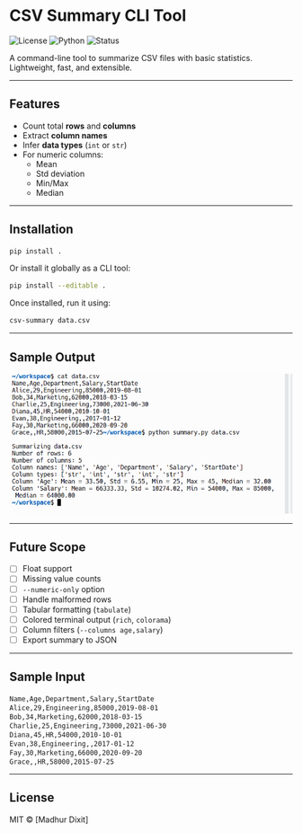 # CSV Summary CLI Tool

![License](https://img.shields.io/badge/license-MIT-blue.svg)
![Python](https://img.shields.io/badge/python-3.7%2B-blue)
![Status](https://img.shields.io/badge/status-actively--developed-brightgreen)

A command-line tool to summarize CSV files with basic statistics. Lightweight, fast, and extensible.

---

## Features

- Count total **rows** and **columns**
- Extract **column names**
- Infer **data types** (`int` or `str`)
- For numeric columns:
  - Mean
  - Std deviation
  - Min/Max
  - Median

---

## Installation

```bash
pip install .
```

Or install it globally as a CLI tool:

```bash
pip install --editable .
```

Once installed, run it using:

```bash
csv-summary data.csv
```

---

## Sample Output

![Output](output.png)

---

## Future Scope

- [ ] Float support
- [ ] Missing value counts
- [ ] `--numeric-only` option
- [ ] Handle malformed rows
- [ ] Tabular formatting (`tabulate`)
- [ ] Colored terminal output (`rich`, `colorama`)
- [ ] Column filters (`--columns age,salary`)
- [ ] Export summary to JSON

---

## Sample Input

```csv
Name,Age,Department,Salary,StartDate
Alice,29,Engineering,85000,2019-08-01
Bob,34,Marketing,62000,2018-03-15
Charlie,25,Engineering,73000,2021-06-30
Diana,45,HR,54000,2010-10-01
Evan,38,Engineering,,2017-01-12
Fay,30,Marketing,66000,2020-09-20
Grace,,HR,58000,2015-07-25
```

---

## License

MIT © [Madhur Dixit]
